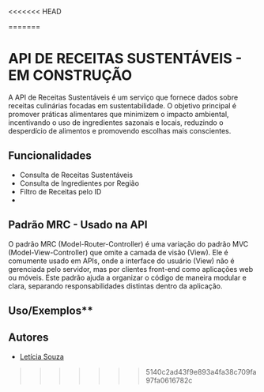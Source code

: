<<<<<<< HEAD



=======
# API DE RECEITAS SUSTENTÁVEIS - EM CONSTRUÇÃO

A API de Receitas Sustentáveis é um serviço que fornece dados sobre receitas culinárias focadas em sustentabilidade. O objetivo principal é promover práticas alimentares que minimizem o impacto ambiental, incentivando o uso de ingredientes sazonais e locais, reduzindo o desperdício de alimentos e promovendo escolhas mais conscientes.

## Funcionalidades

- Consulta de Receitas Sustentáveis 
- Consulta de Ingredientes por Região
- Filtro de Receitas pelo ID
- 

## Padrão MRC - Usado na API

O padrão MRC (Model-Router-Controller) é uma variação do padrão MVC (Model-View-Controller) que omite a camada de visão (View). Ele é comumente usado em APIs, onde a interface do usuário (View) não é gerenciada pelo servidor, mas por clientes front-end como aplicações web ou móveis. Este padrão ajuda a organizar o código de maneira modular e clara, separando responsabilidades distintas dentro da aplicação.


## Uso/Exemplos**


## Autores

- [Letícia Souza](https://github.com/leticiasouza-dev)
>>>>>>> 5140c2ad43f9e893a4fa38c709fa97fa0616782c
